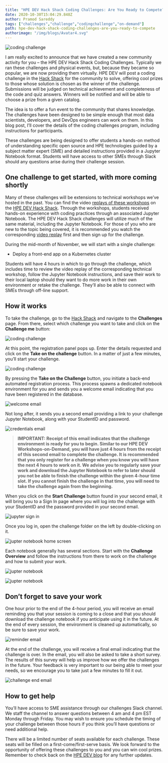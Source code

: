 ```yaml
---
title: "HPE DEV Hack Shack Coding Challenges: Are You Ready to Compete?"
date: 2020-10-30T15:04:29.848Z
author: Pramod Sareddy 
tags: ["challenges","challenge","codingchallenge","on-demand"]
path: hpe-dev-hack-shack-coding-challenges-are-you-ready-to-compete
authorimage: "/img/blogs/Avatar4.svg"
---
```

![coding challenge](https://hpe-developer-portal.s3.amazonaws.com/uploads/media/2020/10/coding-challenge-1604080946671.png)

I am really excited to announce that we have created a new community activity for you – the HPE DEV Hack Shack Coding Challenges. Typically we ran these challenges and physical events, but, because they became so popular, we are now providing them virtually. HPE DEV will post a coding challenge in the [Hack Shack](https://hackshack.hpedev.io/) for the community to solve, offering cool prizes to those whose solution is chosen as the winner of the challenge.   Submissions will be judged on technical achievement and completeness of the code and quiz answers. Winners will be notified and will be able to choose a prize from a given catalog. 

The idea is to offer a fun event to the community that shares knowledge. The challenges have been designed to be simple enough that most data scientists, developers, and DevOps engineers can work on them.  In this blog post, I’ll cover the details of the coding challenges program, including instructions for participants.

These challenges are being designed to offer students a hands-on method of understanding specific open source and HPE technologies guided by a subject matter expert (SME) and detailed instructions provided in a Jupyter Notebook format. Students will have access to other SMEs through Slack should any questions arise during their challenge session. 

## One challenge to get started, with more coming shortly 

Many of these challenges will be extensions to technical workshops we’ve hosted in the past. You can find the video [replays of these workshops](https://hackshack.hpedev.io/replays/0) on the [HPE DEV Hack Shack](https://hackshack.hpedev.io/). Through the workshops, students received hands-on experience with coding practices through an associated Jupyter Notebook. The HPE DEV Hack Shack challenges will utilize much of the same material, including the Jupyter Notebook. For those of you who are new to the topic being covered, it is recommended you watch the corresponding [video replay](https://hackshack.hpedev.io/replays/0) first and then sign up for the challenge.

During the mid-month of November, we will start with a single challenge:

- Deploy a front-end app on a Kubernetes cluster

Students will have 4 hours in which to go through the challenge, which includes time to review the video replay of the corresponding technical workshop, follow the Jupyter Notebook instructions, and save their work to their local laptop should they want to do more work in their own environment or retake the challenge. They’ll also be able to connect with SMEs through off-line support. 

## How it works

To take the challenge, go to the  [Hack Shack](https://hackshack.hpedev.io/) and navigate to the **Challenges** page. From there, select which challenge you want to take and click on the **Challenge me** button:


![coding challenge](https://hpe-developer-portal.s3.amazonaws.com/uploads/media/2020/10/coding-challenge-1-1604071470980.png)

At this point, the registration panel pops up. 
Enter the details requested and click on the **Take on the challenge** button. In a matter of just a few minutes, you’ll start your challenge.


![coding challenge](https://hpe-developer-portal.s3.amazonaws.com/uploads/media/2020/10/coding-challenge-2-1604430877028.png)

By pressing the **Take on the Challenge** button, you initiate a back-end automated registration process. This process spawns a dedicated notebook environment for you and sends you a welcome email indicating that you have been registered in the database. 

![welcome email](https://hpe-developer-portal.s3.amazonaws.com/uploads/media/2020/10/coding-challenge-3-1604071494820.png)

Not long after, it sends you a second email providing a link to your challenge Jupyter Notebook, along with your StudentID and password.

![credentials email](https://hpe-developer-portal.s3.amazonaws.com/uploads/media/2020/10/coding-challenge-4-1604071501876.png)

> **IMPORTANT: Receipt of this email indicates that the challenge environment is ready for you to begin. Similar to our HPE DEV Workshops-on-Demand, you will have just 4 hours from the receipt of this second email to complete the challenge. It is recommended that you only register for a challenge when you know you will have the next 4 hours to work on it. We advise you to regularly save your work and download the Jupyter Notebook to refer to later should you not be able to finish the challenge within the given 4-hour time slot. If you cannot finish the challenge in that time, you will need to take the challenge again from the beginning.**

When you click on the **Start Challenge** button found in your second email, it will bring you to a Sign In page where you will log into the challenge with your StudentID and the password provided in your second email.

![jupyter sign in](https://hpe-developer-portal.s3.amazonaws.com/uploads/media/2020/10/coding-challenge-5-1604072032740.png)

Once you log in, open the challenge folder on the left by double-clicking on it. 

![jupter notebook home screen](https://hpe-developer-portal.s3.amazonaws.com/uploads/media/2020/10/coding-challenge-6-1604072039116.png)

Each notebook generally has several sections. Start with the **Challenge Overview** and follow the instructions from there to work on the challenge and how to submit your work.

![jupter notebook](https://hpe-developer-portal.s3.amazonaws.com/uploads/media/2020/10/coding-challenge-7-1604367130983.png)



![jupter notebook](https://hpe-developer-portal.s3.amazonaws.com/uploads/media/2020/10/coding-challenge-8-1604367142859.png)

## Don’t forget to save your work
 
One hour prior to the end of the 4-hour period, you will receive an email reminding you that your session is coming to a close and that you should download the challenge notebook if you anticipate using it in the future. At the end of every session, the environment is cleaned up automatically, so be sure to save your work.


![reminder email](https://hpe-developer-portal.s3.amazonaws.com/uploads/media/2020/10/coding-challenge-9-1604072055584.png)

At the end of the challenge, you will receive a final email indicating that the challenge is over. In the email, you will also be asked to take a short survey. The results of this survey will help us improve how we offer the challenges in the future. Your feedback is very important to our being able to meet your needs, so we encourage you to take just a few minutes to fill it out.

![challenge end email](https://hpe-developer-portal.s3.amazonaws.com/uploads/media/2020/10/coding-challenge-10-1604072062041.png)

## How to get help

You’ll have access to SME assistance through our challenges Slack channel. We staff the channel to answer questions between 4 am and 4 pm EST Monday through Friday. You may wish to ensure you schedule the timing of your challenge between those hours if you think you’ll have questions or need additional help.

There will be a limited number of seats available for each challenge. These seats will be filled on a first-come/first-serve basis. We look forward to the opportunity of offering these challenges to you and you can win cool prizes. Remember to check back on the [HPE DEV blog](https://developer.hpe.com/blog) for any further updates.
